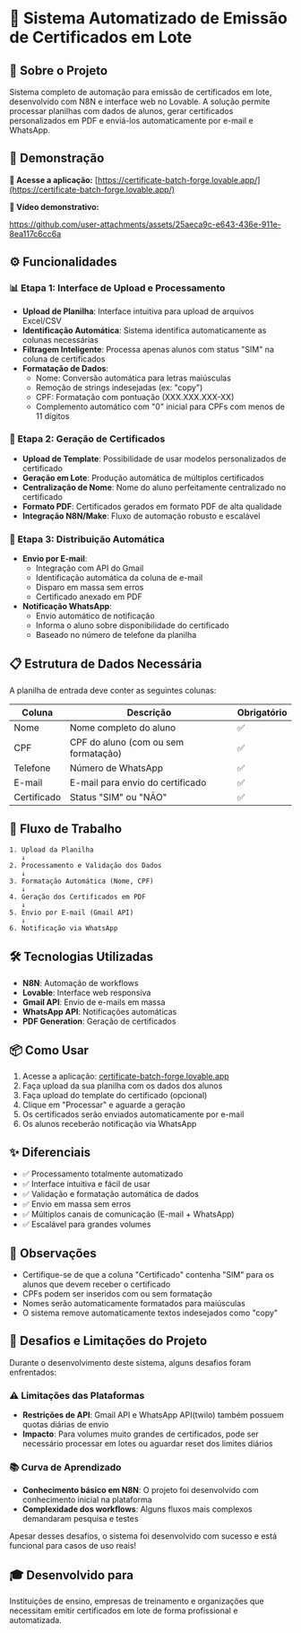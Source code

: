 # 📜 Sistema Automatizado de Emissão de Certificados em Lote

## 🎯 Sobre o Projeto

Sistema completo de automação para emissão de certificados em lote, desenvolvido com N8N e interface web no Lovable. A solução permite processar planilhas com dados de alunos, gerar certificados personalizados em PDF e enviá-los automaticamente por e-mail e WhatsApp.

## 🚀 Demonstração

**🔗 Acesse a aplicação:** [https://certificate-batch-forge.lovable.app/](https://certificate-batch-forge.lovable.app/)

**🎥 Vídeo demonstrativo:** 

https://github.com/user-attachments/assets/25aeca9c-e643-436e-911e-8ea117c6cc6a





## ⚙️ Funcionalidades

### 📊 Etapa 1: Interface de Upload e Processamento
- **Upload de Planilha**: Interface intuitiva para upload de arquivos Excel/CSV
- **Identificação Automática**: Sistema identifica automaticamente as colunas necessárias
- **Filtragem Inteligente**: Processa apenas alunos com status "SIM" na coluna de certificados
- **Formatação de Dados**:
  - Nome: Conversão automática para letras maiúsculas
  - Remoção de strings indesejadas (ex: "copy")
  - CPF: Formatação com pontuação (XXX.XXX.XXX-XX)
  - Complemento automático com "0" inicial para CPFs com menos de 11 dígitos

### 🎨 Etapa 2: Geração de Certificados
- **Upload de Template**: Possibilidade de usar modelos personalizados de certificado
- **Geração em Lote**: Produção automática de múltiplos certificados
- **Centralização de Nome**: Nome do aluno perfeitamente centralizado no certificado
- **Formato PDF**: Certificados gerados em formato PDF de alta qualidade
- **Integração N8N/Make**: Fluxo de automação robusto e escalável

### 📧 Etapa 3: Distribuição Automática
- **Envio por E-mail**: 
  - Integração com API do Gmail
  - Identificação automática da coluna de e-mail
  - Disparo em massa sem erros
  - Certificado anexado em PDF
- **Notificação WhatsApp**:
  - Envio automático de notificação
  - Informa o aluno sobre disponibilidade do certificado
  - Baseado no número de telefone da planilha

## 📋 Estrutura de Dados Necessária

A planilha de entrada deve conter as seguintes colunas:

| Coluna | Descrição | Obrigatório |
|--------|-----------|-------------|
| Nome | Nome completo do aluno | ✅ |
| CPF | CPF do aluno (com ou sem formatação) | ✅ |
| Telefone | Número de WhatsApp | ✅ |
| E-mail | E-mail para envio do certificado | ✅ |
| Certificado | Status "SIM" ou "NÃO" | ✅ |

## 🔄 Fluxo de Trabalho

```
1. Upload da Planilha
   ↓
2. Processamento e Validação dos Dados
   ↓
3. Formatação Automática (Nome, CPF)
   ↓
4. Geração dos Certificados em PDF
   ↓
5. Envio por E-mail (Gmail API)
   ↓
6. Notificação via WhatsApp
```

## 🛠️ Tecnologias Utilizadas

- **N8N**: Automação de workflows
- **Lovable**: Interface web responsiva
- **Gmail API**: Envio de e-mails em massa
- **WhatsApp API**: Notificações automáticas
- **PDF Generation**: Geração de certificados

## 📦 Como Usar

1. Acesse a aplicação: [certificate-batch-forge.lovable.app](https://certificate-batch-forge.lovable.app/)
2. Faça upload da sua planilha com os dados dos alunos
3. Faça upload do template do certificado (opcional)
4. Clique em "Processar" e aguarde a geração
5. Os certificados serão enviados automaticamente por e-mail
6. Os alunos receberão notificação via WhatsApp

## ✨ Diferenciais

- ✅ Processamento totalmente automatizado
- ✅ Interface intuitiva e fácil de usar
- ✅ Validação e formatação automática de dados
- ✅ Envio em massa sem erros
- ✅ Múltiplos canais de comunicação (E-mail + WhatsApp)
- ✅ Escalável para grandes volumes

## 📝 Observações

- Certifique-se de que a coluna "Certificado" contenha "SIM" para os alunos que devem receber o certificado
- CPFs podem ser inseridos com ou sem formatação
- Nomes serão automaticamente formatados para maiúsculas
- O sistema remove automaticamente textos indesejados como "copy"

## 🚧 Desafios e Limitações do Projeto

Durante o desenvolvimento deste sistema, alguns desafios foram enfrentados:

### ⚠️ Limitações das Plataformas
- **Restrições de API**: Gmail API e WhatsApp API(twilo) também possuem quotas diárias de envio
- **Impacto**: Para volumes muito grandes de certificados, pode ser necessário processar em lotes ou aguardar reset dos limites diários

### 📚 Curva de Aprendizado
- **Conhecimento básico em N8N**: O projeto foi desenvolvido com conhecimento inicial na plataforma
- **Complexidade dos workflows**: Alguns fluxos mais complexos demandaram pesquisa e testes

Apesar desses desafios, o sistema foi desenvolvido com sucesso e está funcional para casos de uso reais!

## 🎓 Desenvolvido para

Instituições de ensino, empresas de treinamento e organizações que necessitam emitir certificados em lote de forma profissional e automatizada.
